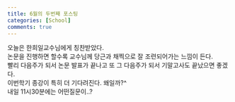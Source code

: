 ```yaml
---
title: 6월의 두번째 포스팅
categories: [School]
comments: true
---
```

오늘은 한희일교수님에게 칭찬받았다.  
논문을 진행하면 할수록 교수님께 당근과 채찍으로 잘 조련되어가는 느낌이 든다.  
빨리 다음주가 되서 논문 발표가 끝나고 또 그 다음주가 되서 기말고사도 끝났으면 좋겠다.  
이번학기 종강이 특히 더 기다려진다. 왜일까?^  
내일 11시30분에는 어떤질문이..?  

